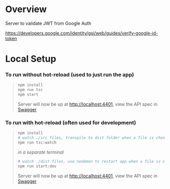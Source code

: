 # Overview
Server to validate JWT from Google Auth

https://developers.google.com/identity/gsi/web/guides/verify-google-id-token

# Local Setup

### To run without hot-reload (used to just run the app)
> ```sh
> npm install
> npm run tsc
> npm start
> ```
> Server will now be up at [http://localhost:4401](http://localhost:4401), view the API spec in [Swagger](http://localhost:4401/swagger)

### To run with hot-reload (often used for development)
> ```sh
> npm install
> # watch ./src files, transpile to dist folder when a file is changed
> npm run tsc:watch
> ```
> *in a separate terminal*
> ```sh
> # watch ./dist files, use nodemon to restart app when a file is changed
> npm run start:dev
> ```
> Server will now be up at [http://localhost:4401](http://localhost:4401), view the API spec in [Swagger](http://localhost:4401/swagger)
